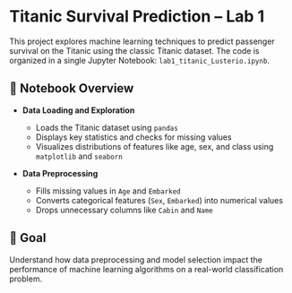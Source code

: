 # Titanic Survival Prediction – Lab 1

This project explores machine learning techniques to predict passenger survival on the Titanic using the classic Titanic dataset. The code is organized in a single Jupyter Notebook: `lab1_titanic_Lusterio.ipynb`.

## 📁 Notebook Overview

- **Data Loading and Exploration**
  - Loads the Titanic dataset using `pandas`
  - Displays key statistics and checks for missing values
  - Visualizes distributions of features like age, sex, and class using `matplotlib` and `seaborn`

- **Data Preprocessing**
  - Fills missing values in `Age` and `Embarked`
  - Converts categorical features (`Sex`, `Embarked`) into numerical values
  - Drops unnecessary columns like `Cabin` and `Name`

## 📌 Goal
Understand how data preprocessing and model selection impact the performance of machine learning algorithms on a real-world classification problem.
